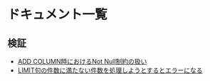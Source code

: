 # ドキュメント一覧

## 検証

- [ADD COLUMN時におけるNot Null制約の扱い](/doc/not_null_when_add_column/README.md)
- [LIMIT句の件数に満たない件数を処理しようとするとエラーになる](doc/excceds_the_lock_table_size/README.md)
